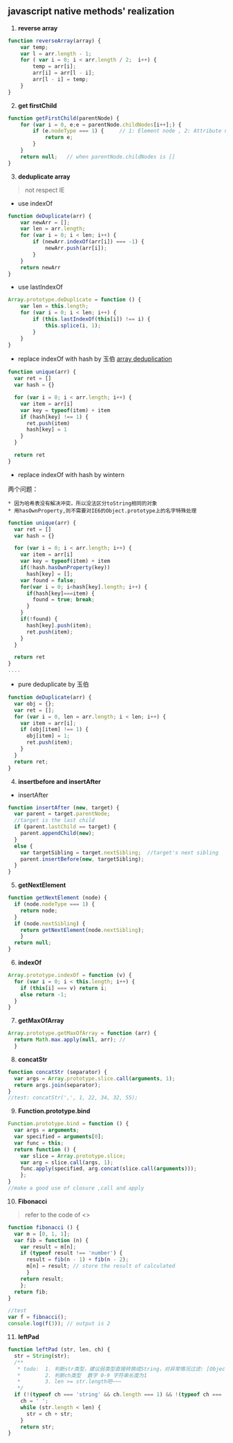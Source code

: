 ## javascript native methods' realization
1. **reverse array** 
```javascript
function reverseArray(array) {  
	var temp;	 
	var l = arr.length - 1;
	for ( var i = 0; i < arr.length / 2;  i++) {
		temp = arr[i];
		arr[i] = arr[l - i];
		arr[l - i] = temp;
	}
}
```	

2. **get firstChild**
```javascript
function getFirstChild(parentNode) {
	for (var i = 0, e;e = parentNode.childNodes[i++];) {
		if (e.nodeType === 1) {     // 1: Element node , 2: Attribute node , 3: Text node
			return e;
		} 
	}
	return null;   // when parentNode.childNodes is []
}
```

3. **deduplicate array**

> not respect IE  


* use indexOf

```javascript
function deDuplicate(arr) {
	var newArr = [];
	var len = arr.length;
	for (var i = 0; i < len; i++) {
		if (newArr.indexOf(arr[i]) === -1) {
			newArr.push(arr[i]);
		}
	}
	return newArr
}
```

* use lastIndexOf

```javascript
Array.prototype.deDuplicate = function () {
	var len = this.length;
	for (var i = 0; i < len; i++) {
		if (this.lastIndexOf(this[i]) !== i) {
			this.splice(i, 1);
		}
	}
}
```



* replace indexOf with hash  by 玉伯 [array deduplication](https://github.com/lifesinger/blog/issues/113)

```javascript
function unique(arr) {
  var ret = []
  var hash = {}

  for (var i = 0; i < arr.length; i++) {
    var item = arr[i]
    var key = typeof(item) + item
    if (hash[key] !== 1) {
      ret.push(item)
      hash[key] = 1
    }
  }

  return ret
}
```

* replace indexOf with hash  by wintern

两个问题：

	* 因为哈希表没有解决冲突，所以没法区分toString相同的对象
	* 用hasOwnProperty,则不需要对IE6的Object.prototype上的名字特殊处理

```javascript
function unique(arr) {
  var ret = []
  var hash = {}

  for (var i = 0; i < arr.length; i++) {
    var item = arr[i]
    var key = typeof(item) + item
    if(!hash.hasOwnProperty(key))
      hash[key] = [];
    var found = false;
    for(var i = 0; i<hash[key].length; i++) {
      if(hash[key]===item) {
        found = true; break;
      }
    }
    if(!found) {
      hash[key].push(item);
      ret.push(item);
    }
  }

  return ret
}
....
```

* pure deduplicate  by 玉伯

```javascript
function deDuplicate(arr) {
  var obj = {};
  var ret = [];
  for (var i = 0, len = arr.length; i < len; i++) {
    var item = arr[i];
    if (obj[item] !== 1) {
      obj[item] = 1;
      ret.push(item);
    }
  }
  return ret;
}
```

4. **insertbefore and insertAfter**

* insertAfter

```javascript
function insertAfter (new, target) {
  var parent = target.parentNode;
  //target is the last child 
  if (parent.lastChild == target) {
    parent.appendChild(new);
  }
  else {
    var targetSibling = target.nextSibling;  //target's next sibling
    parent.insertBefore(new, targetSibling);
  }
}
```

5. **getNextElement**

```javascript
function getNextElement (node) {
  if (node.nodeType === 1) {
    return node;
  }
  if (node.nextSibling) {
    return getNextElement(node.nextSibling);
    }
  return null;
}
```

6. **indexOf**

```javascript
Array.prototype.indexOf = function (v) {
  for (var i = 0; i < this.length; i++) {
    if (this[i] === v) return i;
    else return -1;
  }
}
```

7. **getMaxOfArray**

```javascript
Array.prototype.getMaxOfArray = function (arr) {
  return Math.max.apply(null, arr); //
  }
```

8. **concatStr**

```javascript
function concatStr (separator) {
  var args = Array.prototype.slice.call(arguments, 1);
  return args.join(separator);
}
//test: concatStr(',', 1, 22, 34, 32, 55);
```

9. **Function.prototype.bind**

```javascript
Function.prototype.bind = function () {
  var args = arguments;
  var specified = arguments[0];
  var func = this;
  return function () {
    var slice = Array.prototype.slice;
    var arg = slice.call(args, 1);
    func.apply(specified, arg.concat(slice.call(arguments)));
    };
}
//make a good use of closure ,call and apply 
```

10. **Fibonacci**

> refer to the code of <<javascript good parts>> 

```javascript
function fibonacci () {
  var m = [0, 1, 1];
  var fib = function (n) {
    var result = m[n];
    if (typeof result !== 'number') {
      result = fib(n - 1) + fib(n - 2);
      m[n] = result; // store the result of calculated 
      }
    return result;
    };
  return fib;
}

//test
var f = fibnacci();
console.log(f(3)); // output is 2
```

11. **leftPad**

```javascript
function leftPad (str, len, ch) {
  str = String(str);
  /**
   * todo:  1. 判断str类型，建议弱类型直接转换成String，对异常情况过滤: [Object Object] [1,2] => 1,2 以及 function () {} 
   *        2. 判断ch类型  数字 0-9 字符串长度为1
   *        3. len >= str.length吧~~~
   */
  if (!(typeof ch === 'string' && ch.length === 1) && !(typeof ch === 'number' && ch >= 0 && ch <= 9))
    ch = ' ';
    while (str.length < len) {
      str = ch + str;
    }
    return str;
}
```
